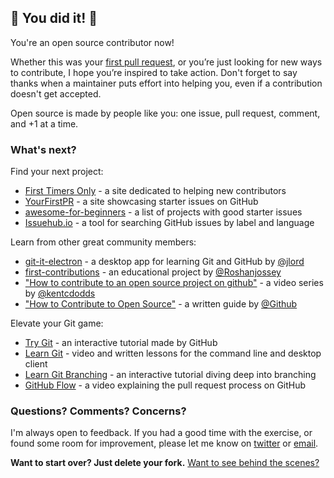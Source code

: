 ## :tada: You did it! :tada:

You're an open source contributor now!

Whether this was your [first pull request](http://firstpr.me/), or you’re just looking for new ways to contribute, I hope you’re inspired to take action. Don't forget to say thanks when a maintainer puts effort into helping you, even if a contribution doesn't get accepted.

Open source is made by people like you: one issue, pull request, comment, and +1 at a time.

### What's next?

Find your next project:
* [First Timers Only](http://www.firsttimersonly.com/) - a site dedicated to helping new contributors
* [YourFirstPR](http://yourfirstpr.github.io/) - a site showcasing starter issues on GitHub
* [awesome-for-beginners](https://github.com/MunGell/awesome-for-beginners) - a list of projects with good starter issues
* [Issuehub.io](http://issuehub.io/) - a tool for searching GitHub issues by label and language

Learn from other great community members:
* [git-it-electron](https://github.com/jlord/git-it-electron) - a desktop app for learning Git and GitHub by [@jlord](https://github.com/jlord)
* [first-contributions](https://github.com/Roshanjossey/first-contributions) - an educational project by [@Roshanjossey](https://github.com/Roshanjossey)
* ["How to contribute to an open source project on github"](https://egghead.io/courses/how-to-contribute-to-an-open-source-project-on-github) - a video series by [@kentcdodds](https://github.com/kentcdodds)
* ["How to Contribute to Open Source"](https://opensource.guide/how-to-contribute/) - a written guide by [@Github](https://github.com/github)

Elevate your Git game:
* [Try Git](https://try.github.io/) - an interactive tutorial made by GitHub
* [Learn Git](https://www.git-tower.com/learn/) - video and written lessons for the command line and desktop client
* [Learn Git Branching](https://learngitbranching.js.org/) - an interactive tutorial diving deep into branching
* [GitHub Flow](https://www.youtube.com/watch?v=juLIxo42A_s) - a video explaining the pull request process on GitHub

### Questions? Comments? Concerns?

I'm always open to feedback. If you had a good time with the exercise, or found some room for improvement, please let me know on [twitter](https://twitter.com/danthareja) or [email](mailto:danthareja@gmail.com).

**Want to start over? Just delete your fork.**
[Want to see behind the scenes?](https://github.com/danthareja/contribute-to-open-source-server)